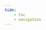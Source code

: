 ```yaml
---
hide:
    - toc
    - navigation
---
```



<div id="Kloud" class="div-cleanbody">
    <div id="KloudsTitle" class="klouds-tilte" klouds-tilte></div>
    <br>
    <div id="KloudsGrid" class="klouds-grid" klouds-grid-container></div>
</div>


<template kloud-card-template>
    <div class="kloud-card">
        <h2 class="kloud-name" kloud-name></h2>
        <p class="kloud-descr" kloud-descr></p>
        <div class="kloud-katalogs" kloud-katalogs></div>
    </div>
</template>















<head>
    <meta charset="utf-8">
    <!--<meta http-equiv="X-UA-Compatible" content="IE=edge">  Cette balise est faite pour adapter Internet Explorer, mais elle semble désuette en 2022-->
    <!--<meta name="description" content="csv to datatables to csv">-->
    <meta name="viewport" content="width=device-width, initial-scale=1">
    <!-- Custom CSS -->
    <link type="text/css" rel="stylesheet" href="https://cdn.datatables.net/1.10.22/css/jquery.dataTables.min.css">
    <link type="text/css" rel="stylesheet" href="https://cdn.datatables.net/buttons/1.6.4/css/buttons.dataTables.min.css">  
    <!-- Custom JS -->
    <script type="text/javascript" src="https://code.jquery.com/jquery-3.5.1.min.js"></script>
    <script type="text/javascript" src="https://cdn.datatables.net/1.10.22/js/jquery.dataTables.min.js"></script>
    <script type="text/javascript" src="https://cdn.datatables.net/buttons/1.6.4/js/dataTables.buttons.min.js"></script>
    <script type="text/javascript" src="https://cdn.datatables.net/buttons/1.6.4/js/buttons.html5.min.js"></script>
    <script type="text/javascript" src="https://cdn.datatables.net/buttons/1.6.4/js/buttons.colVis.min.js"></script>    
    <script type="text/javascript" src="https://unpkg.com/papaparse@5.3.0/papaparse.min.js"></script>
    <script src="https://kit.fontawesome.com/f9666d4f53.js" crossorigin="anonymous"></script>
    <!-- Personnal Konsilion CSS -->
    <link rel="stylesheet" href="https://konsilion.github.io/katalog-setup/css/CleanBody.css">
    <link rel="stylesheet" href="https://konsilion.github.io/katalog-setup/css/GridCard.css">
    <link rel="stylesheet" href="https://konsilion.github.io/katalog-setup/css/Form.css">
    <link rel="stylesheet" href="https://konsilion.github.io/katalog-setup/css/NeumorphismElem.css">  
    <link rel="stylesheet" href="https://konsilion.github.io/katalog-setup/css/Katalog.css">
    <link rel="stylesheet" href="https://konsilion.github.io/katalog-setup/css/BootstrapTable.css">    
    <!-- Personnal Konsilion JS -->
    <script type="text/javascript" src="../kloud.js"></script>
</head>



<style>
.a-slide:hover::after {
    content: ' modifier';
    float: right;
    padding: 0px 10px 0px 0px;
    font-size: 20px;
}
       
    
.top-logo {
    float:right;
    cursor: pointer;
    filter: grayscale(100%) opacity(30%)!important;
}
  
.top-logo:hover {  
    filter: opacity(100%) !important;    
}   

    
.search-wrapper {
  display: flex;
  flex-direction: column;
  gap: .25rem; 
}

input {
  font-size: 1rem;
}


#KloudsGrid {
  margin: 0px;
  display: grid;
  grid-template-columns: repeat(auto-fit, minmax(225px, auto));
  gap: 45px;
  justify-content: left;     
}

.card {
  border: 1px solid #CCC;
  background-color: #EEE;
  height: 225px;
  border-radius: 0px;
}


    
.card > .header {
    padding: 5px 15px;
    background-color: #DDD;
    font-size: 80px;
}


.header {
  font-size: 16px;
  color: black;
  padding: 15px;
  overflow: hidden;
}
    
.img {
    text-align: center;
    border-bottom: 1px solid #CCC;
    background-color: white;
    height: 70%;
    overflow: hidden;
}
  
.img > img {
    min-width: 200px;
    max-width: 425px;
    height:100%;
    border: 1px solid #FFF;
}
    
    
    
.add-card {
  border: 1px solid #EFEFEF;
  background-color: rgba(250,250,250,0.5);
  height: 225px;
  width: auto;
  margin-left: 0px;  
  border-radius: 0px;
}
    
.add-card:hover {
  border: 1px solid #EFEFEF;
  background-color: rgba(250,250,250,1);
} 
        
    
.add-img {
    text-align: center;
    height: 100%;
    overflow: hidden;
}
    
.add-img > img {
    height: 75%;
    padding-top:50px;
}
    
.add-img:hover > img {
filter: grayscale(10%) !important;
}   
    
.hide {
  display: none;
}

.md-footer {
    display:block;
}
</style>